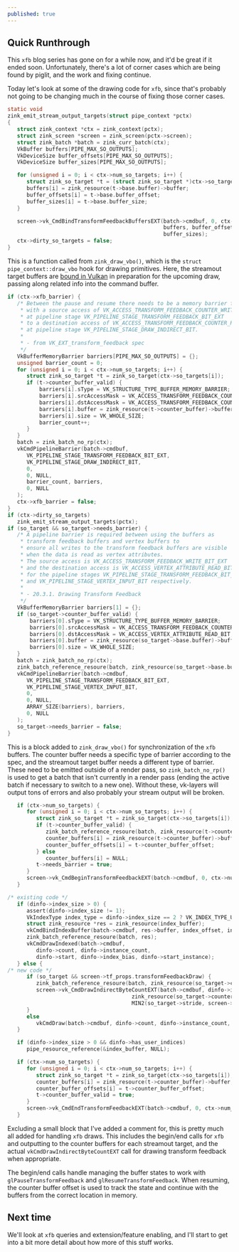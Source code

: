 ```yaml
---
published: true
---
```

## Quick Runthrough
This `xfb` blog series has gone on for a while now, and it'd be great if it ended soon. Unfortunately, there's a lot of corner cases which are being found by piglit, and the work and fixing continue.

Today let's look at some of the drawing code for `xfb`, since that's probably not going to be changing much in the course of fixing those corner cases.

```c
static void
zink_emit_stream_output_targets(struct pipe_context *pctx)
{
   struct zink_context *ctx = zink_context(pctx);
   struct zink_screen *screen = zink_screen(pctx->screen);
   struct zink_batch *batch = zink_curr_batch(ctx);
   VkBuffer buffers[PIPE_MAX_SO_OUTPUTS];
   VkDeviceSize buffer_offsets[PIPE_MAX_SO_OUTPUTS];
   VkDeviceSize buffer_sizes[PIPE_MAX_SO_OUTPUTS];

   for (unsigned i = 0; i < ctx->num_so_targets; i++) {
      struct zink_so_target *t = (struct zink_so_target *)ctx->so_targets[i];
      buffers[i] = zink_resource(t->base.buffer)->buffer;
      buffer_offsets[i] = t->base.buffer_offset;
      buffer_sizes[i] = t->base.buffer_size;
   }

   screen->vk_CmdBindTransformFeedbackBuffersEXT(batch->cmdbuf, 0, ctx->num_so_targets,
                                                 buffers, buffer_offsets,
                                                 buffer_sizes);
   ctx->dirty_so_targets = false;
}
```

This is a function called from `zink_draw_vbo()`, which is the `struct pipe_context::draw_vbo` hook for drawing primitives. Here, the streamout target buffers are [bound in Vulkan](https://www.khronos.org/registry/vulkan/specs/1.2-extensions/man/html/vkCmdBindTransformFeedbackBuffersEXT.html) in preparation for the upcoming draw, passing along related info into the command buffer.

```c
if (ctx->xfb_barrier) {
   /* Between the pause and resume there needs to be a memory barrier for the counter buffers
    * with a source access of VK_ACCESS_TRANSFORM_FEEDBACK_COUNTER_WRITE_BIT_EXT
    * at pipeline stage VK_PIPELINE_STAGE_TRANSFORM_FEEDBACK_BIT_EXT
    * to a destination access of VK_ACCESS_TRANSFORM_FEEDBACK_COUNTER_READ_BIT_EXT
    * at pipeline stage VK_PIPELINE_STAGE_DRAW_INDIRECT_BIT.
    *
    * - from VK_EXT_transform_feedback spec
    */
   VkBufferMemoryBarrier barriers[PIPE_MAX_SO_OUTPUTS] = {};
   unsigned barrier_count = 0;
   for (unsigned i = 0; i < ctx->num_so_targets; i++) {
      struct zink_so_target *t = zink_so_target(ctx->so_targets[i]);
      if (t->counter_buffer_valid) {
          barriers[i].sType = VK_STRUCTURE_TYPE_BUFFER_MEMORY_BARRIER;
          barriers[i].srcAccessMask = VK_ACCESS_TRANSFORM_FEEDBACK_COUNTER_WRITE_BIT_EXT;
          barriers[i].dstAccessMask = VK_ACCESS_TRANSFORM_FEEDBACK_COUNTER_READ_BIT_EXT;
          barriers[i].buffer = zink_resource(t->counter_buffer)->buffer;
          barriers[i].size = VK_WHOLE_SIZE;
          barrier_count++;
      }
   }
   batch = zink_batch_no_rp(ctx);
   vkCmdPipelineBarrier(batch->cmdbuf,
      VK_PIPELINE_STAGE_TRANSFORM_FEEDBACK_BIT_EXT,
      VK_PIPELINE_STAGE_DRAW_INDIRECT_BIT,
      0,
      0, NULL,
      barrier_count, barriers,
      0, NULL
   );
   ctx->xfb_barrier = false;
}
if (ctx->dirty_so_targets)
   zink_emit_stream_output_targets(pctx);
if (so_target && so_target->needs_barrier) {
   /* A pipeline barrier is required between using the buffers as
    * transform feedback buffers and vertex buffers to
    * ensure all writes to the transform feedback buffers are visible
    * when the data is read as vertex attributes.
    * The source access is VK_ACCESS_TRANSFORM_FEEDBACK_WRITE_BIT_EXT
    * and the destination access is VK_ACCESS_VERTEX_ATTRIBUTE_READ_BIT
    * for the pipeline stages VK_PIPELINE_STAGE_TRANSFORM_FEEDBACK_BIT_EXT
    * and VK_PIPELINE_STAGE_VERTEX_INPUT_BIT respectively.
    *
    * - 20.3.1. Drawing Transform Feedback
    */
   VkBufferMemoryBarrier barriers[1] = {};
   if (so_target->counter_buffer_valid) {
       barriers[0].sType = VK_STRUCTURE_TYPE_BUFFER_MEMORY_BARRIER;
       barriers[0].srcAccessMask = VK_ACCESS_TRANSFORM_FEEDBACK_COUNTER_WRITE_BIT_EXT;
       barriers[0].dstAccessMask = VK_ACCESS_VERTEX_ATTRIBUTE_READ_BIT;
       barriers[0].buffer = zink_resource(so_target->base.buffer)->buffer;
       barriers[0].size = VK_WHOLE_SIZE;
   }
   batch = zink_batch_no_rp(ctx);
   zink_batch_reference_resoure(batch, zink_resource(so_target->base.buffer));
   vkCmdPipelineBarrier(batch->cmdbuf,
      VK_PIPELINE_STAGE_TRANSFORM_FEEDBACK_BIT_EXT,
      VK_PIPELINE_STAGE_VERTEX_INPUT_BIT,
      0,
      0, NULL,
      ARRAY_SIZE(barriers), barriers,
      0, NULL
   );
   so_target->needs_barrier = false;
}
```

This is a block added to `zink_draw_vbo()` for synchronization of the `xfb` buffers. The counter buffer needs a specific type of barrier according to the spec, and the streamout target buffer needs a different type of barrier. These need to be emitted outside of a render pass, so `zink_batch_no_rp()` is used to get a batch that isn't currently in a render pass (ending the active batch if necessary to switch to a new one). Without these, vk-layers will output tons of errors and also probably your stream output will be broken.

```c
   if (ctx->num_so_targets) {
      for (unsigned i = 0; i < ctx->num_so_targets; i++) {
         struct zink_so_target *t = zink_so_target(ctx->so_targets[i]);
         if (t->counter_buffer_valid) {
            zink_batch_reference_resoure(batch, zink_resource(t->counter_buffer));
            counter_buffers[i] = zink_resource(t->counter_buffer)->buffer;
            counter_buffer_offsets[i] = t->counter_buffer_offset;
         } else
            counter_buffers[i] = NULL;
         t->needs_barrier = true;
      }
      screen->vk_CmdBeginTransformFeedbackEXT(batch->cmdbuf, 0, ctx->num_so_targets, counter_buffers, counter_buffer_offsets);
   }

/* existing code */
   if (dinfo->index_size > 0) {
      assert(dinfo->index_size != 1);
      VkIndexType index_type = dinfo->index_size == 2 ? VK_INDEX_TYPE_UINT16 : VK_INDEX_TYPE_UINT32;
      struct zink_resource *res = zink_resource(index_buffer);
      vkCmdBindIndexBuffer(batch->cmdbuf, res->buffer, index_offset, index_type);
      zink_batch_reference_resoure(batch, res);
      vkCmdDrawIndexed(batch->cmdbuf,
         dinfo->count, dinfo->instance_count,
         dinfo->start, dinfo->index_bias, dinfo->start_instance);
   } else {
/* new code */
      if (so_target && screen->tf_props.transformFeedbackDraw) {
         zink_batch_reference_resoure(batch, zink_resource(so_target->counter_buffer));
         screen->vk_CmdDrawIndirectByteCountEXT(batch->cmdbuf, dinfo->instance_count, dinfo->start_instance,
                                       zink_resource(so_target->counter_buffer)->buffer, so_target->counter_buffer_offset, 0,
                                       MIN2(so_target->stride, screen->tf_props.maxTransformFeedbackBufferDataStride));
      }
      else
         vkCmdDraw(batch->cmdbuf, dinfo->count, dinfo->instance_count, dinfo->start, dinfo->start_instance);
   }

   if (dinfo->index_size > 0 && dinfo->has_user_indices)
      pipe_resource_reference(&index_buffer, NULL);

   if (ctx->num_so_targets) {
      for (unsigned i = 0; i < ctx->num_so_targets; i++) {
         struct zink_so_target *t = zink_so_target(ctx->so_targets[i]);
         counter_buffers[i] = zink_resource(t->counter_buffer)->buffer;
         counter_buffer_offsets[i] = t->counter_buffer_offset;
         t->counter_buffer_valid = true;
      }
      screen->vk_CmdEndTransformFeedbackEXT(batch->cmdbuf, 0, ctx->num_so_targets, counter_buffers, counter_buffer_offsets);
   }
```

Excluding a small block that I've added a comment for, this is pretty much all added for handling `xfb` draws. This includes the begin/end calls for `xfb` and outputting to the counter buffers for each streamout target, and the actual `vkCmdDrawIndirectByteCountEXT` call for drawing transform feedback when appropriate.

The begin/end calls handle managing the buffer states to work with `glPauseTransformFeedback` and `glResumeTransformFeedback`. When resuming, the counter buffer offset is used to track the state and continue with the buffers from the correct location in memory.

## Next time
We'll look at `xfb` queries and extension/feature enabling, and I'll start to get into a bit more detail about how more of this stuff works.
